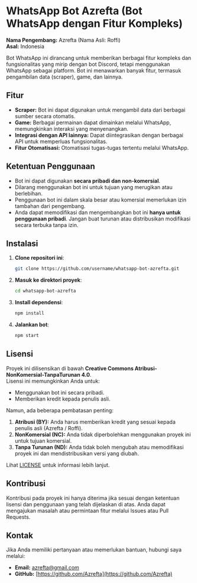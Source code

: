 # WhatsApp Bot Azrefta (Bot WhatsApp dengan Fitur Kompleks)

**Nama Pengembang:** Azrefta (Nama Asli: Roffi)  
**Asal:** Indonesia

Bot WhatsApp ini dirancang untuk memberikan berbagai fitur kompleks dan fungsionalitas yang mirip dengan bot Discord, tetapi menggunakan WhatsApp sebagai platform. Bot ini menawarkan banyak fitur, termasuk pengambilan data (scraper), game, dan lainnya.

## Fitur
- **Scraper:** Bot ini dapat digunakan untuk mengambil data dari berbagai sumber secara otomatis.
- **Game:** Berbagai permainan dapat dimainkan melalui WhatsApp, memungkinkan interaksi yang menyenangkan.
- **Integrasi dengan API lainnya:** Dapat diintegrasikan dengan berbagai API untuk memperluas fungsionalitas.
- **Fitur Otomatisasi:** Otomatisasi tugas-tugas tertentu melalui WhatsApp.

## Ketentuan Penggunaan
- Bot ini dapat digunakan **secara pribadi dan non-komersial**.
- Dilarang menggunakan bot ini untuk tujuan yang merugikan atau berlebihan.
- Penggunaan bot ini dalam skala besar atau komersial memerlukan izin tambahan dari pengembang.
- Anda dapat memodifikasi dan mengembangkan bot ini **hanya untuk penggunaan pribadi**. Jangan buat turunan atau distribusikan modifikasi secara terbuka tanpa izin.

## Instalasi
1. **Clone repositori ini**:
   ```bash
   git clone https://github.com/username/whatsapp-bot-azrefta.git
   ```
2. **Masuk ke direktori proyek**:
   ```bash
   cd whatsapp-bot-azrefta
   ```
3. **Install dependensi**:
   ```bash
   npm install
   ```
4. **Jalankan bot**:
   ```bash
   npm start
   ```

## Lisensi

Proyek ini dilisensikan di bawah **Creative Commons Atribusi-NonKomersial-TanpaTurunan 4.0**.  
Lisensi ini memungkinkan Anda untuk:
- Menggunakan bot ini secara pribadi.
- Memberikan kredit kepada penulis asli.

Namun, ada beberapa pembatasan penting:
1. **Atribusi (BY):** Anda harus memberikan kredit yang sesuai kepada penulis asli (Azrefta / Roffi).
2. **NonKomersial (NC):** Anda tidak diperbolehkan menggunakan proyek ini untuk tujuan komersial.
3. **Tanpa Turunan (ND):** Anda tidak boleh mengubah atau memodifikasi proyek ini dan mendistribusikan versi yang diubah.

Lihat [LICENSE](./LICENSE) untuk informasi lebih lanjut.

## Kontribusi
Kontribusi pada proyek ini hanya diterima jika sesuai dengan ketentuan lisensi dan penggunaan yang telah dijelaskan di atas. Anda dapat mengajukan masalah atau permintaan fitur melalui Issues atau Pull Requests.

## Kontak
Jika Anda memiliki pertanyaan atau memerlukan bantuan, hubungi saya melalui:
- **Email:** azrefta@gmail.com
- **GitHub:** [https://github.com/Azrefta](https://github.com/Azrefta)
